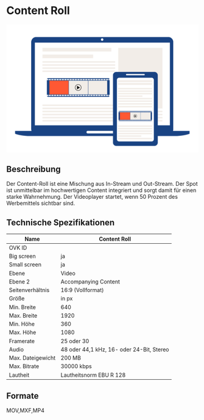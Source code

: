 # Content Roll
<img alt="OVK_WF_Video_Content_Roll" src="https://github.com/BVDW-org/ovk-docusaurus/blob/main/ovk/static/img/formats/OVK_WF_Video_Content_Roll.png?raw=true" />


## Beschreibung
Der Content-Roll ist eine Mischung aus In-Stream und Out-Stream. Der Spot ist unmittelbar im hochwertigen Content integriert und sorgt damit für einen starke Wahrnehmung. Der Videoplayer startet, wenn 50 Prozent des Werbemittels sichtbar sind.


## Technische Spezifikationen

| Name            | Content Roll   |
|-----------------|----------------|
| OVK ID          |                |
| Big screen      | ja             |
| Small screen    | ja             |
| Ebene           | Video          |
| Ebene 2         | Accompanying Content      |
| Seitenverhältnis| 16:9 (Vollformat)           |
| Größe           | in px          |
| Min. Breite     | 640            |
| Max. Breite     | 1920           |
| Min. Höhe       | 360            |
| Max. Höhe       | 1080           |
| Framerate       | 25 oder 30     |
| Audio           | 48 oder 44,1 kHz, 16- oder 24-Bit, Stereo |
| Max. Dateigewicht| 200 MB        |
| Max. Bitrate    | 30000 kbps     |
| Lautheit        | Lautheitsnorm EBU R 128 |




## Formate
MOV,MXF,MP4
